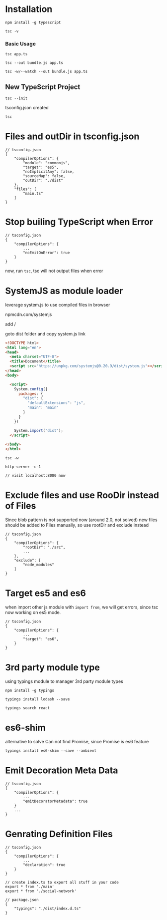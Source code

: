 # Installation

```
npm install -g typescript

tsc -v
```

### Basic Usage

```
tsc app.ts

tsc --out bundle.js app.ts

tsc -w/--watch --out bundle.js app.ts

```

## New TypeScript Project

```
tsc --init
```

tsconfig.json created

```
tsc
```

# Files and outDir in tsconfig.json

```
// tsconfig.json
{
    "compilerOptions": {
        "module": "commonjs",
        "target": "es5",
        "noImplicitAny": false,
        "sourceMap": false,
        "outDir": "./dist"
    },
    "files": [
        "main.ts"
    ]
}

```

# Stop builing TypeScript when Error


```
// tsconfig.json
{
    "compilerOptions": {
        ...
        "noEmitOnError": true
    }
}
```

now, run `tsc`, tsc will not output files when error

# SystemJS as module loader

leverage system.js to use compiled files in browser

npmcdn.com/systemjs

add /

goto dist folder and copy system.js link

```html
<!DOCTYPE html>
<html lang="en">
<head>
  <meta charset="UTF-8">
  <title>Document</title>
  <script src="https://unpkg.com/systemjs@0.20.9/dist/system.js"></script>
</head>
<body>

  <script>
    System.config({
      packages: {
        "dist": {
          "defaultExtensions": "js",
          "main": "main"
        }
      }
    })

    System.import("dist");
  </script>
  
</body>
</html>
```

```
tsc -w

http-server -c-1 

// visit localhost:8080 now

```

# Exclude files and use RooDir instead of Files

Since blob pattern is not supported now (around 2.0, not solved)
new files should be added to Files manually, so use rootDir and exclude instead

```
// tsconfig.json
{
    "compilerOptions": {
        "rootDir": "./src",
        ...
    },
    "exclude": [
        "node_modules"
    ]
}
```

# Target es5 and es6

when import other js module with `import from`, we will get errors, since tsc now working on es5 mode.

```
// tsconfig.json
{
    "compilerOptions": {
        ...
        "target": "es6",
    }
}

```

# 3rd party module type

using typings module to manager 3rd party module types

```
npm install -g typings

typings install lodash --save

typings search react
```

# es6-shim

alternative to solve Can not find Promise, since Promise is es6 feature

```
typings install es6-shim --save --ambient
```

# Emit Decoration Meta Data

```
// tsconfig.json
{
    "compilerOptions": {
        ...
        "emitDecoratorMetadata": true
    }
    ...
}
```

# Genrating Definition Files

```
// tsconfig.json
{
    "compilerOptions": {
        ...
        "declaration": true
    }
}
```

```
// create index.ts to export all stuff in your code
export * from './main'
export * from './social-network'
```

```
// package.json
{
    "typings": "./dist/index.d.ts"
}
```







